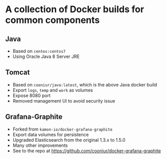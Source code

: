 # A collection of Docker builds for common components

## Java
- Based on `centos:centos7`
- Using Oracle Java 8 Server JRE

## Tomcat
- Based on `cooniur/java:latest`, which is the above Java docker build
- Export `logs`, `temp` and `work` as volumes
- Expose 8080 port
- Removed management UI to avoid security issue

## Grafana-Graphite
- Forked from `kamon-io/docker-grafana-graphite`
- Export data volumes for persistence
- Upgraded Elasticsearch from the original 1.3.x to 1.5.0
- Many other improvements
- See to the repo at https://github.com/cooniur/docker-grafana-graphite
